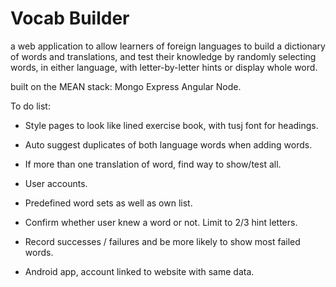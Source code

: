 # Vocab Builder

a web application to allow learners of foreign languages to build a dictionary of words and translations, and test their knowledge by randomly selecting words, in either language, with letter-by-letter hints or display whole word.

built on the MEAN stack: Mongo Express Angular Node.

To do list:

* Style pages to look like lined exercise book, with tusj font for headings.

* Auto suggest duplicates of both language words when adding words.

* If more than one translation of word, find way to show/test all.

* User accounts.

* Predefined word sets as well as own list.

* Confirm whether user knew a word or not. Limit to 2/3 hint letters.

* Record successes / failures and be more likely to show most failed words.

* Android app, account linked to website with same data. 